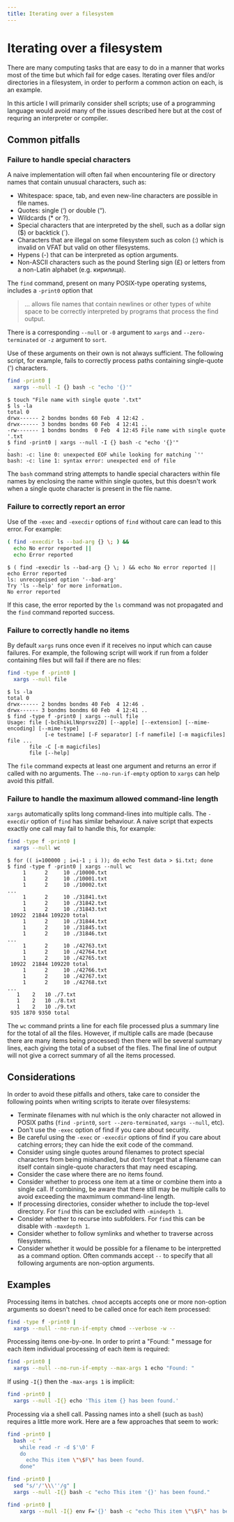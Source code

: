 ```yaml
---
title: Iterating over a filesystem
---
```


# Iterating over a filesystem

There are many computing tasks that are easy to do in a manner that works most of the time but which fail for edge cases. Iterating over files and/or directories in a filesystem, in order to perform a common action on each, is an example.

In this article I will primarily consider shell scripts; use of a programming language would avoid many of the issues described here but at the cost of requring an interpreter or compiler.

## Common pitfalls

### Failure to handle special characters

A naive implementation will often fail when encountering file or directory names that contain unusual characters, such as:

* Whitespace: space, tab, and even new-line characters are possible in file names.
* Quotes: single (‘) or double (“).
* Wildcards (* or ?).
* Special characters that are interpreted by the shell, such as a dollar sign ($) or backtick (`).
* Characters that are illegal on some filesystem such as colon (:) which is invalid on VFAT but valid on other filesystems.
* Hypens (-) that can be interpreted as option arguments.
* Non-ASCII characters such as the pound Sterling sign (£) or letters from a non-Latin alphabet (e.g. кирилица).

The ```find``` command, present on many POSIX-type operating systems, includes a ```-print0``` option that

> ... allows file names that contain  newlines or other types of white space to be correctly interpreted by programs that process the find output.

There is a corresponding ```--null``` or ```-0``` argument to ```xargs``` and ```--zero-terminated``` or ```-z``` argument to ```sort```.

Use of these arguments on their own is not always sufficient. The following script, for example, fails to correctly process paths containing single-quote (') characters.

```bash
find -print0 |
  xargs --null -I {} bash -c "echo '{}'"
```

    $ touch "File name with single quote '.txt"
    $ ls -la
    total 0
    drwx------ 2 bondms bondms 60 Feb  4 12:42 .
    drwx------ 3 bondms bondms 60 Feb  4 12:41 ..
    -rw------- 1 bondms bondms  0 Feb  4 12:45 File name with single quote '.txt
    $ find -print0 | xargs --null -I {} bash -c "echo '{}'"
    .
    bash: -c: line 0: unexpected EOF while looking for matching `''
    bash: -c: line 1: syntax error: unexpected end of file

The ```bash``` command string attempts to handle special characters within file names by enclosing the name within single quotes, but this doesn't work when a single quote character is present in the file name.

### Failure to correctly report an error

Use of the ```-exec``` and ```-execdir``` options of ```find``` without care can lead to this error. For example:

```bash
( find -execdir ls --bad-arg {} \; ) &&
  echo No error reported ||
  echo Error reported
```

```
$ ( find -execdir ls --bad-arg {} \; ) && echo No error reported || echo Error reported
ls: unrecognised option '--bad-arg'
Try 'ls --help' for more information.
No error reported
```

If this case, the error reported by the ```ls``` command was not propagated and the ```find``` command reported success.

### Failure to correctly handle no items

By default ```xargs``` runs once even if it receives no input which can cause failures. For example, the following script will work if run from a folder containing files but will fail if there are no files:

```bash
find -type f -print0 |
  xargs --null file
```

```
$ ls -la
total 0
drwx------ 2 bondms bondms 40 Feb  4 12:46 .
drwx------ 3 bondms bondms 60 Feb  4 12:41 ..
$ find -type f -print0 | xargs --null file
Usage: file [-bcEhikLlNnprsvzZ0] [--apple] [--extension] [--mime-encoding] [--mime-type]
            [-e testname] [-F separator] [-f namefile] [-m magicfiles] file ...
       file -C [-m magicfiles]
       file [--help]
```

The ```file``` command expects at least one argument and returns an error if called with no arguments. The ```--no-run-if-empty``` option to ```xargs``` can help avoid this pitfall.

### Failure to handle the maximum allowed command-line length

 ```xargs``` automatically splits long command-lines into multiple calls. The ```-execdir``` option of ```find``` has similar behaviour. A naive script that expects exactly one call may fail to handle this, for example:

```bash
find -type f -print0 |
  xargs --null wc
```

```
$ for (( i=100000 ; i=i-1 ; i )); do echo Test data > $i.txt; done
$ find -type f -print0 | xargs --null wc
     1      2     10 ./10000.txt
     1      2     10 ./10001.txt
     1      2     10 ./10002.txt
...
     1      2     10 ./31841.txt
     1      2     10 ./31842.txt
     1      2     10 ./31843.txt
 10922  21844 109220 total
     1      2     10 ./31844.txt
     1      2     10 ./31845.txt
     1      2     10 ./31846.txt
...
     1      2     10 ./42763.txt
     1      2     10 ./42764.txt
     1      2     10 ./42765.txt
 10922  21844 109220 total
     1      2     10 ./42766.txt
     1      2     10 ./42767.txt
     1      2     10 ./42768.txt
...
   1    2   10 ./7.txt
   1    2   10 ./8.txt
   1    2   10 ./9.txt
 935 1870 9350 total
```

The ```wc``` command prints a line for each file processed plus a summary line for the total of all the files. However, if multiple calls are made (because there are many items being processed) then there will be several summary lines, each giving the total of a subset of the files. The final line of output will not give a correct summary of all the items processed.

## Considerations

In order to avoid these pitfalls and others, take care to consider the following points when writing scripts to iterate over filesystems:

* Terminate filenames with nul which is the only character not allowed in POSIX paths (```find -print0```, ```sort --zero-terminated```, ```xargs --null```, etc).
* Don't use the ```-exec``` option of find if you care about security.
* Be careful using the ```-exec``` or ```-execdir``` options of find if you care about catching errors; they can hide the exit code of the command.
* Consider using single quotes around filenames to protect special characters from being mishandled, but don't forget that a filename can itself contain single-quote characters that may need escaping.
* Consider the case where there are no items found.
* Consider whether to process one item at a time or combine them into a single call. If combining, be aware that there still may be multiple calls to avoid exceeding the maxmimum command-line length.
* If processing directories, consider whether to include the top-level directory. For ```find``` this can be excluded with ```-mindepth 1```.
* Consider whether to recurse into subfolders. For ```find``` this can be disable with ```-maxdepth 1```.
* Consider whether to follow symlinks and whether to traverse across filesystems.
* Consider whether it would be possible for a filename to be interpretted as a command option. Often commands accept ```--``` to specify that all following arguments are non-option arguments.

## Examples

Processing items in batches. ```chmod``` accepts accepts one or more non-option arguments so doesn't need to be called once for each item processed:

```bash
find -type f -print0 |
  xargs --null --no-run-if-empty chmod --verbose -w --
```

Processing items one-by-one. In order to print a "Found: " message for each item individual processing of each item is required:

```bash
find -print0 |
  xargs --null --no-run-if-empty --max-args 1 echo "Found: "
```

If using ```-I{}``` then the ```-max-args 1``` is implicit:

```bash
find -print0 |
  xargs --null -I{} echo 'This item {} has been found.'
```

Processing via a shell call. Passing names into a shell (such as ```bash```) requires a little more work. Here are a few approaches that seem to work:

```bash
find -print0 |
  bash -c "
    while read -r -d $'\0' F
    do
      echo This item \"\$F\" has been found.
    done"
```

```bash
find -print0 |
  sed "s/'/'\\\''/g" |
  xargs --null -I{} bash -c "echo This item '{}' has been found."
```

```bash
find -print0 |
    xargs --null -I{} env F='{}' bash -c "echo This item \"\$F\" has been found."
```
